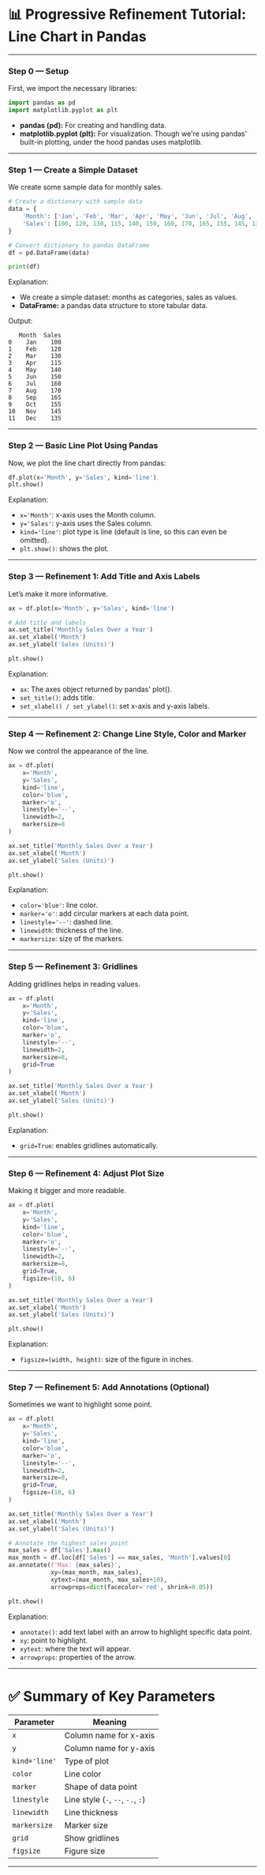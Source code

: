 
# 📊 **Progressive Refinement Tutorial: Line Chart in Pandas**

---

### **Step 0 — Setup**

First, we import the necessary libraries:

```python
import pandas as pd
import matplotlib.pyplot as plt
```

* **pandas (pd):** For creating and handling data.
* **matplotlib.pyplot (plt):** For visualization. Though we're using pandas' built-in plotting, under the hood pandas uses matplotlib.

---

### **Step 1 — Create a Simple Dataset**

We create some sample data for monthly sales.

```python
# Create a dictionary with sample data
data = {
    'Month': ['Jan', 'Feb', 'Mar', 'Apr', 'May', 'Jun', 'Jul', 'Aug', 'Sep', 'Oct', 'Nov', 'Dec'],
    'Sales': [100, 120, 130, 115, 140, 150, 160, 170, 165, 155, 145, 135]
}

# Convert dictionary to pandas DataFrame
df = pd.DataFrame(data)

print(df)
```

Explanation:

* We create a simple dataset: months as categories, sales as values.
* **DataFrame:** a pandas data structure to store tabular data.

Output:

```
   Month  Sales
0    Jan    100
1    Feb    120
2    Mar    130
3    Apr    115
4    May    140
5    Jun    150
6    Jul    160
7    Aug    170
8    Sep    165
9    Oct    155
10   Nov    145
11   Dec    135
```

---

### **Step 2 — Basic Line Plot Using Pandas**

Now, we plot the line chart directly from pandas:

```python
df.plot(x='Month', y='Sales', kind='line')
plt.show()
```

Explanation:

* `x='Month'`: x-axis uses the Month column.
* `y='Sales'`: y-axis uses the Sales column.
* `kind='line'`: plot type is line (default is line, so this can even be omitted).
* `plt.show()`: shows the plot.

---

### **Step 3 — Refinement 1: Add Title and Axis Labels**

Let’s make it more informative.

```python
ax = df.plot(x='Month', y='Sales', kind='line')

# Add title and labels
ax.set_title('Monthly Sales Over a Year')
ax.set_xlabel('Month')
ax.set_ylabel('Sales (Units)')

plt.show()
```

Explanation:

* `ax`: The axes object returned by pandas' plot().
* `set_title()`: adds title.
* `set_xlabel() / set_ylabel()`: set x-axis and y-axis labels.

---

### **Step 4 — Refinement 2: Change Line Style, Color and Marker**

Now we control the appearance of the line.

```python
ax = df.plot(
    x='Month',
    y='Sales',
    kind='line',
    color='blue',
    marker='o',
    linestyle='--',
    linewidth=2,
    markersize=8
)

ax.set_title('Monthly Sales Over a Year')
ax.set_xlabel('Month')
ax.set_ylabel('Sales (Units)')

plt.show()
```

Explanation:

* `color='blue'`: line color.
* `marker='o'`: add circular markers at each data point.
* `linestyle='--'`: dashed line.
* `linewidth`: thickness of the line.
* `markersize`: size of the markers.

---

### **Step 5 — Refinement 3: Gridlines**

Adding gridlines helps in reading values.

```python
ax = df.plot(
    x='Month',
    y='Sales',
    kind='line',
    color='blue',
    marker='o',
    linestyle='--',
    linewidth=2,
    markersize=8,
    grid=True
)

ax.set_title('Monthly Sales Over a Year')
ax.set_xlabel('Month')
ax.set_ylabel('Sales (Units)')

plt.show()
```

Explanation:

* `grid=True`: enables gridlines automatically.

---

### **Step 6 — Refinement 4: Adjust Plot Size**

Making it bigger and more readable.

```python
ax = df.plot(
    x='Month',
    y='Sales',
    kind='line',
    color='blue',
    marker='o',
    linestyle='--',
    linewidth=2,
    markersize=8,
    grid=True,
    figsize=(10, 6)
)

ax.set_title('Monthly Sales Over a Year')
ax.set_xlabel('Month')
ax.set_ylabel('Sales (Units)')

plt.show()
```

Explanation:

* `figsize=(width, height)`: size of the figure in inches.

---

### **Step 7 — Refinement 5: Add Annotations (Optional)**

Sometimes we want to highlight some point.

```python
ax = df.plot(
    x='Month',
    y='Sales',
    kind='line',
    color='blue',
    marker='o',
    linestyle='--',
    linewidth=2,
    markersize=8,
    grid=True,
    figsize=(10, 6)
)

ax.set_title('Monthly Sales Over a Year')
ax.set_xlabel('Month')
ax.set_ylabel('Sales (Units)')

# Annotate the highest sales point
max_sales = df['Sales'].max()
max_month = df.loc[df['Sales'] == max_sales, 'Month'].values[0]
ax.annotate(f'Max: {max_sales}',
            xy=(max_month, max_sales),
            xytext=(max_month, max_sales+10),
            arrowprops=dict(facecolor='red', shrink=0.05))

plt.show()
```

Explanation:

* `annotate()`: add text label with an arrow to highlight specific data point.
* `xy`: point to highlight.
* `xytext`: where the text will appear.
* `arrowprops`: properties of the arrow.

---

# ✅ **Summary of Key Parameters**

| Parameter     | Meaning                           |
| ------------- | --------------------------------- |
| `x`           | Column name for x-axis            |
| `y`           | Column name for y-axis            |
| `kind='line'` | Type of plot                      |
| `color`       | Line color                        |
| `marker`      | Shape of data point               |
| `linestyle`   | Line style (`-`, `--`, `-.`, `:`) |
| `linewidth`   | Line thickness                    |
| `markersize`  | Marker size                       |
| `grid`        | Show gridlines                    |
| `figsize`     | Figure size                       |

---

